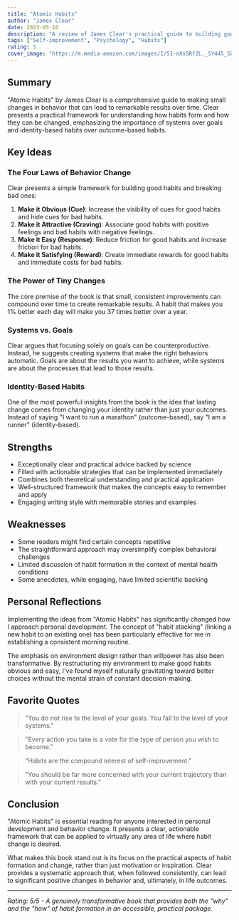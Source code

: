 ```yaml
---
title: "Atomic Habits"
author: "James Clear"
date: 2023-05-10
description: "A review of James Clear's practical guide to building good habits and breaking bad ones."
tags: ["Self-improvement", "Psychology", "Habits"]
rating: 5
cover_image: "https://m.media-amazon.com/images/I/51-nXsSRfZL._SY445_SX342_.jpg"
---
```


## Summary

"Atomic Habits" by James Clear is a comprehensive guide to making small changes in behavior that can lead to remarkable results over time. Clear presents a practical framework for understanding how habits form and how they can be changed, emphasizing the importance of systems over goals and identity-based habits over outcome-based habits.

## Key Ideas

### The Four Laws of Behavior Change

Clear presents a simple framework for building good habits and breaking bad ones:

1. **Make it Obvious (Cue)**: Increase the visibility of cues for good habits and hide cues for bad habits.
2. **Make it Attractive (Craving)**: Associate good habits with positive feelings and bad habits with negative feelings.
3. **Make it Easy (Response)**: Reduce friction for good habits and increase friction for bad habits.
4. **Make it Satisfying (Reward)**: Create immediate rewards for good habits and immediate costs for bad habits.

### The Power of Tiny Changes

The core premise of the book is that small, consistent improvements can compound over time to create remarkable results. A habit that makes you 1% better each day will make you 37 times better over a year.

### Systems vs. Goals

Clear argues that focusing solely on goals can be counterproductive. Instead, he suggests creating systems that make the right behaviors automatic. Goals are about the results you want to achieve, while systems are about the processes that lead to those results.

### Identity-Based Habits

One of the most powerful insights from the book is the idea that lasting change comes from changing your identity rather than just your outcomes. Instead of saying "I want to run a marathon" (outcome-based), say "I am a runner" (identity-based).

## Strengths

- Exceptionally clear and practical advice backed by science
- Filled with actionable strategies that can be implemented immediately
- Combines both theoretical understanding and practical application
- Well-structured framework that makes the concepts easy to remember and apply
- Engaging writing style with memorable stories and examples

## Weaknesses

- Some readers might find certain concepts repetitive
- The straightforward approach may oversimplify complex behavioral challenges
- Limited discussion of habit formation in the context of mental health conditions
- Some anecdotes, while engaging, have limited scientific backing

## Personal Reflections

Implementing the ideas from "Atomic Habits" has significantly changed how I approach personal development. The concept of "habit stacking" (linking a new habit to an existing one) has been particularly effective for me in establishing a consistent morning routine.

The emphasis on environment design rather than willpower has also been transformative. By restructuring my environment to make good habits obvious and easy, I've found myself naturally gravitating toward better choices without the mental strain of constant decision-making.

## Favorite Quotes

> "You do not rise to the level of your goals. You fall to the level of your systems."

> "Every action you take is a vote for the type of person you wish to become."

> "Habits are the compound interest of self-improvement."

> "You should be far more concerned with your current trajectory than with your current results."

## Conclusion

"Atomic Habits" is essential reading for anyone interested in personal development and behavior change. It presents a clear, actionable framework that can be applied to virtually any area of life where habit change is desired.

What makes this book stand out is its focus on the practical aspects of habit formation and change, rather than just motivation or inspiration. Clear provides a systematic approach that, when followed consistently, can lead to significant positive changes in behavior and, ultimately, in life outcomes.

---

*Rating: 5/5 - A genuinely transformative book that provides both the "why" and the "how" of habit formation in an accessible, practical package.* 
